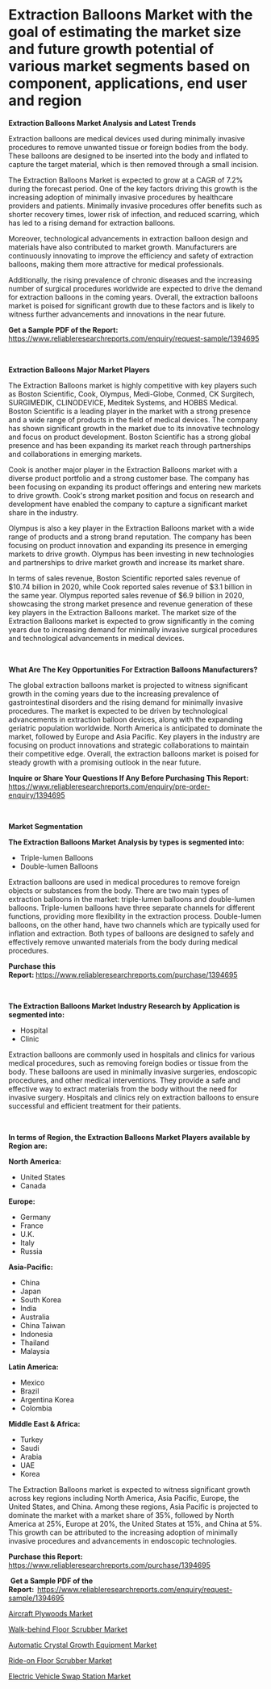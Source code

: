 <p><h1>Extraction Balloons Market with the goal of estimating the market size and future growth potential of various market segments based on component, applications, end user and region</h1></p><p><strong>Extraction Balloons Market Analysis and Latest Trends</strong></p>
<p><p>Extraction balloons are medical devices used during minimally invasive procedures to remove unwanted tissue or foreign bodies from the body. These balloons are designed to be inserted into the body and inflated to capture the target material, which is then removed through a small incision.</p><p>The Extraction Balloons Market is expected to grow at a CAGR of 7.2% during the forecast period. One of the key factors driving this growth is the increasing adoption of minimally invasive procedures by healthcare providers and patients. Minimally invasive procedures offer benefits such as shorter recovery times, lower risk of infection, and reduced scarring, which has led to a rising demand for extraction balloons.</p><p>Moreover, technological advancements in extraction balloon design and materials have also contributed to market growth. Manufacturers are continuously innovating to improve the efficiency and safety of extraction balloons, making them more attractive for medical professionals.</p><p>Additionally, the rising prevalence of chronic diseases and the increasing number of surgical procedures worldwide are expected to drive the demand for extraction balloons in the coming years. Overall, the extraction balloons market is poised for significant growth due to these factors and is likely to witness further advancements and innovations in the near future.</p></p>
<p><strong>Get a Sample PDF of the Report:&nbsp;</strong> <a href="https://www.reliableresearchreports.com/enquiry/request-sample/1394695">https://www.reliableresearchreports.com/enquiry/request-sample/1394695</a></p>
<p>&nbsp;</p>
<p><strong>Extraction Balloons Major Market Players</strong></p>
<p><p>The Extraction Balloons market is highly competitive with key players such as Boston Scientific, Cook, Olympus, Medi-Globe, Conmed, CK Surgitech, SURGIMEDIK, CLINODEVICE, Meditek Systems, and HOBBS Medical. Boston Scientific is a leading player in the market with a strong presence and a wide range of products in the field of medical devices. The company has shown significant growth in the market due to its innovative technology and focus on product development. Boston Scientific has a strong global presence and has been expanding its market reach through partnerships and collaborations in emerging markets.</p><p>Cook is another major player in the Extraction Balloons market with a diverse product portfolio and a strong customer base. The company has been focusing on expanding its product offerings and entering new markets to drive growth. Cook's strong market position and focus on research and development have enabled the company to capture a significant market share in the industry.</p><p>Olympus is also a key player in the Extraction Balloons market with a wide range of products and a strong brand reputation. The company has been focusing on product innovation and expanding its presence in emerging markets to drive growth. Olympus has been investing in new technologies and partnerships to drive market growth and increase its market share.</p><p>In terms of sales revenue, Boston Scientific reported sales revenue of $10.74 billion in 2020, while Cook reported sales revenue of $3.1 billion in the same year. Olympus reported sales revenue of $6.9 billion in 2020, showcasing the strong market presence and revenue generation of these key players in the Extraction Balloons market. The market size of the Extraction Balloons market is expected to grow significantly in the coming years due to increasing demand for minimally invasive surgical procedures and technological advancements in medical devices.</p></p>
<p>&nbsp;</p>
<p><strong>What Are The Key Opportunities For Extraction Balloons Manufacturers?</strong></p>
<p><p>The global extraction balloons market is projected to witness significant growth in the coming years due to the increasing prevalence of gastrointestinal disorders and the rising demand for minimally invasive procedures. The market is expected to be driven by technological advancements in extraction balloon devices, along with the expanding geriatric population worldwide. North America is anticipated to dominate the market, followed by Europe and Asia Pacific. Key players in the industry are focusing on product innovations and strategic collaborations to maintain their competitive edge. Overall, the extraction balloons market is poised for steady growth with a promising outlook in the near future.</p></p>
<p><strong>Inquire or Share Your Questions If Any Before Purchasing This Report:</strong> <a href="https://www.reliableresearchreports.com/enquiry/pre-order-enquiry/1394695">https://www.reliableresearchreports.com/enquiry/pre-order-enquiry/1394695</a></p>
<p>&nbsp;</p>
<p><strong>Market Segmentation</strong></p>
<p><strong>The Extraction Balloons Market Analysis by types is segmented into:</strong></p>
<p><ul><li>Triple-lumen Balloons</li><li>Double-lumen Balloons</li></ul></p>
<p><p>Extraction balloons are used in medical procedures to remove foreign objects or substances from the body. There are two main types of extraction balloons in the market: triple-lumen balloons and double-lumen balloons. Triple-lumen balloons have three separate channels for different functions, providing more flexibility in the extraction process. Double-lumen balloons, on the other hand, have two channels which are typically used for inflation and extraction. Both types of balloons are designed to safely and effectively remove unwanted materials from the body during medical procedures.</p></p>
<p><strong>Purchase this Report:&nbsp;</strong><a href="https://www.reliableresearchreports.com/purchase/1394695">https://www.reliableresearchreports.com/purchase/1394695</a></p>
<p>&nbsp;</p>
<p><strong>The Extraction Balloons Market Industry Research by Application is segmented into:</strong></p>
<p><ul><li>Hospital</li><li>Clinic</li></ul></p>
<p><p>Extraction balloons are commonly used in hospitals and clinics for various medical procedures, such as removing foreign bodies or tissue from the body. These balloons are used in minimally invasive surgeries, endoscopic procedures, and other medical interventions. They provide a safe and effective way to extract materials from the body without the need for invasive surgery. Hospitals and clinics rely on extraction balloons to ensure successful and efficient treatment for their patients.</p></p>
<p>&nbsp;</p>
<p><strong>In terms of Region, the Extraction Balloons Market Players available by Region are:</strong></p>
<p>
    <p> <strong> North America: </strong>
        <ul>
            <li>United States</li>
            <li>Canada</li>
        </ul>
        </p> 
    <p> <strong> Europe: </strong>
        <ul>
            <li>Germany</li>
            <li>France</li>
            <li>U.K.</li>
            <li>Italy</li>
            <li>Russia</li>
        </ul>
        </p> 
    <p> <strong> Asia-Pacific: </strong>
        <ul>
            <li>China</li>
            <li>Japan</li>
            <li>South Korea</li>
            <li>India</li>
            <li>Australia</li>
            <li>China Taiwan</li>
            <li>Indonesia</li>
            <li>Thailand</li>
            <li>Malaysia</li>
        </ul>
        </p> 
    <p> <strong> Latin America: </strong>
        <ul>
            <li>Mexico</li>
            <li>Brazil</li>
            <li>Argentina Korea</li>
            <li>Colombia</li>
        </ul>
        </p> 
    <p> <strong> Middle East & Africa: </strong>
        <ul>
            <li>Turkey</li>
            <li>Saudi</li>
            <li>Arabia</li>
            <li>UAE</li>
            <li>Korea</li>
        </ul>
    </p>
    </p>
<p><p>The Extraction Balloons market is expected to witness significant growth across key regions including North America, Asia Pacific, Europe, the United States, and China. Among these regions, Asia Pacific is projected to dominate the market with a market share of 35%, followed by North America at 25%, Europe at 20%, the United States at 15%, and China at 5%. This growth can be attributed to the increasing adoption of minimally invasive procedures and advancements in endoscopic technologies.</p></p>
<p><strong>Purchase this Report: </strong><a href="https://www.reliableresearchreports.com/purchase/1394695">https://www.reliableresearchreports.com/purchase/1394695</a></p>
<p>&nbsp;<strong>Get a Sample PDF of the Report:&nbsp;&nbsp;</strong><a href="https://www.reliableresearchreports.com/enquiry/request-sample/1394695">https://www.reliableresearchreports.com/enquiry/request-sample/1394695</a></p>
<p><strong></strong></p>
<p><p><a href="https://issuu.com/reportprime-2/docs/aircraft-plywoods-market-size-2030.pptx">Aircraft Plywoods Market</a></p><p><a href="https://github.com/lataunyatinikmelvin59ilbd0dv/Market-Research-Report-List-1/blob/main/walk-behind-floor-scrubber-market.md">Walk-behind Floor Scrubber Market</a></p><p><a href="https://medium.com/@megancarr666/automatic-crystal-growth-equipment-market-insights-into-market-cagr-market-trends-and-growth-ce58c6153d58">Automatic Crystal Growth Equipment Market</a></p><p><a href="https://github.com/JameTravis/Market-Research-Report-List-3/blob/main/ride-on-floor-scrubber-market.md">Ride-on Floor Scrubber Market</a></p><p><a href="https://medium.com/p/468d37d8aac8/edit">Electric Vehicle Swap Station Market</a></p></p>